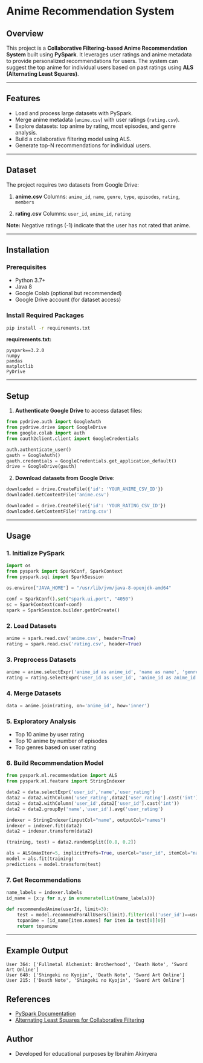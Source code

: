 # Anime Recommendation System

## Overview

This project is a **Collaborative Filtering-based Anime Recommendation System** built using **PySpark**. It leverages user ratings and anime metadata to provide personalized recommendations for users. The system can suggest the top anime for individual users based on past ratings using **ALS (Alternating Least Squares)**.

---

## Features

* Load and process large datasets with PySpark.
* Merge anime metadata (`anime.csv`) with user ratings (`rating.csv`).
* Explore datasets: top anime by rating, most episodes, and genre analysis.
* Build a collaborative filtering model using ALS.
* Generate top-N recommendations for individual users.

---

## Dataset

The project requires two datasets from Google Drive:

1. **anime.csv**
   Columns: `anime_id`, `name`, `genre`, `type`, `episodes`, `rating`, `members`

2. **rating.csv**
   Columns: `user_id`, `anime_id`, `rating`

**Note:** Negative ratings (-1) indicate that the user has not rated that anime.

---

## Installation

### Prerequisites

* Python 3.7+
* Java 8
* Google Colab (optional but recommended)
* Google Drive account (for dataset access)

### Install Required Packages

```bash
pip install -r requirements.txt
```

**requirements.txt:**

```
pyspark==3.2.0
numpy
pandas
matplotlib
PyDrive
```

---

## Setup

1. **Authenticate Google Drive** to access dataset files:

```python
from pydrive.auth import GoogleAuth
from pydrive.drive import GoogleDrive
from google.colab import auth
from oauth2client.client import GoogleCredentials

auth.authenticate_user()
gauth = GoogleAuth()
gauth.credentials = GoogleCredentials.get_application_default()
drive = GoogleDrive(gauth)
```

2. **Download datasets from Google Drive**:

```python
downloaded = drive.CreateFile({'id': 'YOUR_ANIME_CSV_ID'})
downloaded.GetContentFile('anime.csv')

downloaded = drive.CreateFile({'id': 'YOUR_RATING_CSV_ID'})
downloaded.GetContentFile('rating.csv')
```

---

## Usage

### 1. Initialize PySpark

```python
import os
from pyspark import SparkConf, SparkContext
from pyspark.sql import SparkSession

os.environ["JAVA_HOME"] = "/usr/lib/jvm/java-8-openjdk-amd64"

conf = SparkConf().set("spark.ui.port", "4050")
sc = SparkContext(conf=conf)
spark = SparkSession.builder.getOrCreate()
```

### 2. Load Datasets

```python
anime = spark.read.csv('anime.csv', header=True)
rating = spark.read.csv('rating.csv', header=True)
```

### 3. Preprocess Datasets

```python
anime = anime.selectExpr('anime_id as anime_id', 'name as name', 'genre as genre', 'type as type','episodes as episodes','rating as anime_rating','members as members')
rating = rating.selectExpr('user_id as user_id', 'anime_id as anime_id' ,'rating as user_rating')
```

### 4. Merge Datasets

```python
data = anime.join(rating, on='anime_id', how='inner')
```

### 5. Exploratory Analysis

* Top 10 anime by user rating
* Top 10 anime by number of episodes
* Top genres based on user rating

### 6. Build Recommendation Model

```python
from pyspark.ml.recommendation import ALS
from pyspark.ml.feature import StringIndexer

data2 = data.selectExpr('user_id','name','user_rating')
data2 = data2.withColumn('user_rating',data2['user_rating'].cast('int'))
data2 = data2.withColumn('user_id',data2['user_id'].cast('int'))
data2 = data2.groupBy('name','user_id').avg('user_rating')

indexer = StringIndexer(inputCol="name", outputCol="names")
indexer = indexer.fit(data2)
data2 = indexer.transform(data2)

(training, test) = data2.randomSplit([0.8, 0.2])

als = ALS(maxIter=5, implicitPrefs=True, userCol="user_id", itemCol="names", ratingCol='avg(user_rating)', coldStartStrategy="drop")
model = als.fit(training)
predictions = model.transform(test)
```

### 7. Get Recommendations

```python
name_labels = indexer.labels
id_name = {x:y for x,y in enumerate(list(name_labels))}

def recommendedAnime(userId, limit=3):
    test = model.recommendForAllUsers(limit).filter(col('user_id')==userId).select("recommendations").collect()
    topanime = [id_name[item.names] for item in test[0][0]]
    return topanime
```

---

## Example Output

```
User 364: ['Fullmetal Alchemist: Brotherhood', 'Death Note', 'Sword Art Online']
User 648: ['Shingeki no Kyojin', 'Death Note', 'Sword Art Online']
User 215: ['Death Note', 'Shingeki no Kyojin', 'Sword Art Online']
```

## References

* [PySpark Documentation](https://spark.apache.org/docs/latest/api/python/)
* [Alternating Least Squares for Collaborative Filtering](https://spark.apache.org/docs/latest/ml-collaborative-filtering.html)

## Author

* Developed for educational purposes by Ibrahim Akinyera

